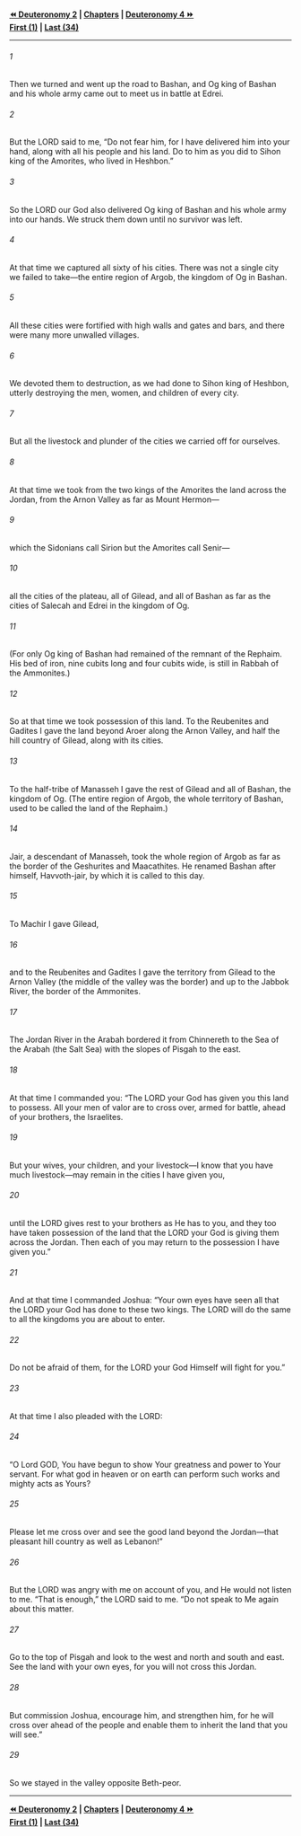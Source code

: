   
**[⏪ Deuteronomy 2](./Deuteronomy%202.md) | [Chapters](./_index.md) | [Deuteronomy 4 ⏩](./Deuteronomy%204.md)**  
**[First (1)](./Deuteronomy%201.md) | [Last (34)](./Deuteronomy%2034.md)**  
  
---  
  
###### 1  
Then we turned and went up the road to Bashan, and Og king of Bashan and his whole army came out to meet us in battle at Edrei.  
  
###### 2  
But the LORD said to me, “Do not fear him, for I have delivered him into your hand, along with all his people and his land. Do to him as you did to Sihon king of the Amorites, who lived in Heshbon.”  
  
###### 3  
So the LORD our God also delivered Og king of Bashan and his whole army into our hands. We struck them down until no survivor was left.  
  
###### 4  
At that time we captured all sixty of his cities. There was not a single city we failed to take—the entire region of Argob, the kingdom of Og in Bashan.  
  
###### 5  
All these cities were fortified with high walls and gates and bars, and there were many more unwalled villages.  
  
###### 6  
We devoted them to destruction, as we had done to Sihon king of Heshbon, utterly destroying the men, women, and children of every city.  
  
###### 7  
But all the livestock and plunder of the cities we carried off for ourselves.  
  
###### 8  
At that time we took from the two kings of the Amorites the land across the Jordan, from the Arnon Valley as far as Mount Hermon—  
  
###### 9  
which the Sidonians call Sirion but the Amorites call Senir—  
  
###### 10  
all the cities of the plateau, all of Gilead, and all of Bashan as far as the cities of Salecah and Edrei in the kingdom of Og.  
  
###### 11  
(For only Og king of Bashan had remained of the remnant of the Rephaim. His bed of iron, nine cubits long and four cubits wide, is still in Rabbah of the Ammonites.)  
  
###### 12  
So at that time we took possession of this land. To the Reubenites and Gadites I gave the land beyond Aroer along the Arnon Valley, and half the hill country of Gilead, along with its cities.  
  
###### 13  
To the half-tribe of Manasseh I gave the rest of Gilead and all of Bashan, the kingdom of Og. (The entire region of Argob, the whole territory of Bashan, used to be called the land of the Rephaim.)  
  
###### 14  
Jair, a descendant of Manasseh, took the whole region of Argob as far as the border of the Geshurites and Maacathites. He renamed Bashan after himself, Havvoth-jair, by which it is called to this day.  
  
###### 15  
To Machir I gave Gilead,  
  
###### 16  
and to the Reubenites and Gadites I gave the territory from Gilead to the Arnon Valley (the middle of the valley was the border) and up to the Jabbok River, the border of the Ammonites.  
  
###### 17  
The Jordan River in the Arabah bordered it from Chinnereth to the Sea of the Arabah (the Salt Sea) with the slopes of Pisgah to the east.  
  
###### 18  
At that time I commanded you: “The LORD your God has given you this land to possess. All your men of valor are to cross over, armed for battle, ahead of your brothers, the Israelites.  
  
###### 19  
But your wives, your children, and your livestock—I know that you have much livestock—may remain in the cities I have given you,  
  
###### 20  
until the LORD gives rest to your brothers as He has to you, and they too have taken possession of the land that the LORD your God is giving them across the Jordan. Then each of you may return to the possession I have given you.”  
  
###### 21  
And at that time I commanded Joshua: “Your own eyes have seen all that the LORD your God has done to these two kings. The LORD will do the same to all the kingdoms you are about to enter.  
  
###### 22  
Do not be afraid of them, for the LORD your God Himself will fight for you.”  
  
###### 23  
At that time I also pleaded with the LORD:  
  
###### 24  
“O Lord GOD, You have begun to show Your greatness and power to Your servant. For what god in heaven or on earth can perform such works and mighty acts as Yours?  
  
###### 25  
Please let me cross over and see the good land beyond the Jordan—that pleasant hill country as well as Lebanon!”  
  
###### 26  
But the LORD was angry with me on account of you, and He would not listen to me. “That is enough,” the LORD said to me. “Do not speak to Me again about this matter.  
  
###### 27  
Go to the top of Pisgah and look to the west and north and south and east. See the land with your own eyes, for you will not cross this Jordan.  
  
###### 28  
But commission Joshua, encourage him, and strengthen him, for he will cross over ahead of the people and enable them to inherit the land that you will see.”  
  
###### 29  
So we stayed in the valley opposite Beth-peor.  
  
  
---  
  
**[⏪ Deuteronomy 2](./Deuteronomy%202.md) | [Chapters](./_index.md) | [Deuteronomy 4 ⏩](./Deuteronomy%204.md)**  
**[First (1)](./Deuteronomy%201.md) | [Last (34)](./Deuteronomy%2034.md)**  
  
